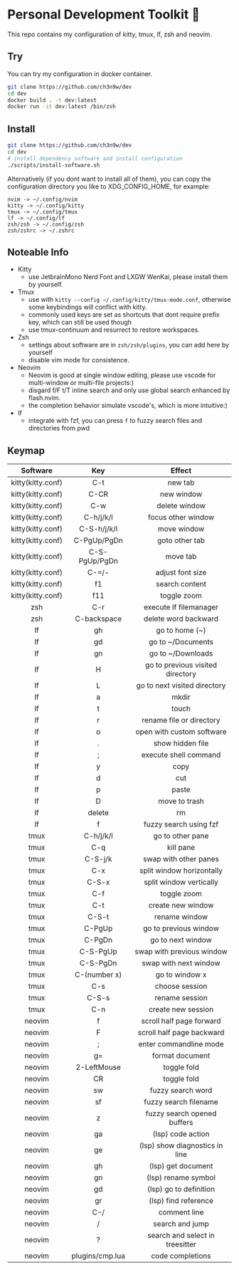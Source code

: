 # Personal Development Toolkit 📡

This repo contains my configuration of kitty, tmux, lf, zsh and neovim.

## Try

You can try my configuration in docker container.

```bash
git clone https://github.com/ch3n9w/dev
cd dev
docker build . -t dev:latest
docker run -it dev:latest /bin/zsh
```

## Install

```bash
git clone https://github.com/ch3n9w/dev
cd dev
# install dependency software and install configuration
./scripts/install-software.sh
```

Alternatively (if you dont want to install all of them), you can copy the configuration directory you like to XDG_CONFIG_HOME, for example:

```
nvim -> ~/.config/nvim
kitty -> ~/.config/kitty
tmux -> ~/.config/tmux
lf -> ~/.config/lf
zsh/zsh -> ~/.config/zsh
zsh/zshrc -> ~/.zshrc
```

## Noteable Info

- Kitty
  - use JetbrainMono Nerd Font and LXGW WenKai, please install them by yourself.
- Tmux
  - use with `kitty --config ~/.config/kitty/tmux-mode.conf`, otherwise some keybindings will conflict with kitty.
  - commonly used keys are set as shortcuts that dont require prefix key, which can still be used though
  - use tmux-continuum and resurrect to restore workspaces.
- Zsh
  - settings about software are in `zsh/zsh/plugins`, you can add here by yourself
  - disable vim mode for consistence.
- Neovim
  - Neovim is good at single window editing, please use vscode for multi-window or multi-file projects:)
  - disgard f/F t/T inline search and only use global search enhanced by flash.nvim.
  - the completion behavior simulate vscode's, which is more intuitive:)
- lf
  - integrate with fzf, you can press `f` to fuzzy search files and directories from pwd

## Keymap

|     Software      |       Key       |              Effect              |
| :---------------: | :-------------: | :------------------------------: |
| kitty(kitty.conf) |       C-t       |             new tab              |
| kitty(kitty.conf) |      C-CR       |            new window            |
| kitty(kitty.conf) |       C-w       |          delete window           |
| kitty(kitty.conf) |    C-h/j/k/l    |        focus other window        |
| kitty(kitty.conf) |   C-S-h/j/k/l   |           move window            |
| kitty(kitty.conf) |   C-PgUp/PgDn   |          goto other tab          |
| kitty(kitty.conf) |  C-S-PgUp/PgDn  |             move tab             |
| kitty(kitty.conf) |      C-=/-      |         adjust font size         |
| kitty(kitty.conf) |       f1        |          search content          |
| kitty(kitty.conf) |       f11       |           toggle zoom            |
|        zsh        |       C-r       |      execute lf filemanager      |
|        zsh        |   C-backspace   |       delete word backward       |
|        lf         |       gh        |          go to home (~)          |
|        lf         |       gd        |        go to ~/Documents         |
|        lf         |       gn        |        go to ~/Downloads         |
|        lf         |        H        | go to previous visited directory |
|        lf         |        L        |   go to next visited directory   |
|        lf         |        a        |              mkdir               |
|        lf         |        t        |              touch               |
|        lf         |        r        |     rename file or directory     |
|        lf         |        o        |    open with custom software     |
|        lf         |        .        |         show hidden file         |
|        lf         |        ;        |      execute shell command       |
|        lf         |        y        |               copy               |
|        lf         |        d        |               cut                |
|        lf         |        p        |              paste               |
|        lf         |        D        |          move to trash           |
|        lf         |     delete      |                rm                |
|        lf         |        f        |      fuzzy search using fzf      |
|       tmux        |    C-h/j/k/l    |         go to other pane         |
|       tmux        |       C-q       |            kill pane             |
|       tmux        |     C-S-j/k     |      swap with other panes       |
|       tmux        |       C-x       |    split window horizontally     |
|       tmux        |      C-S-x      |     split window vertically      |
|       tmux        |       C-f       |           toggle zoom            |
|       tmux        |       C-t       |        create new window         |
|       tmux        |      C-S-t      |          rename window           |
|       tmux        |     C-PgUp      |      go to previous window       |
|       tmux        |     C-PgDn      |        go to next window         |
|       tmux        |    C-S-PgUp     |    swap with previous window     |
|       tmux        |    C-S-PgDn     |      swap with next window       |
|       tmux        |  C-(number x)   |          go to window x          |
|       tmux        |       C-s       |          choose session          |
|       tmux        |      C-S-s      |          rename session          |
|       tmux        |       C-n       |        create new session        |
|      neovim       |        f        |     scroll half page forward     |
|      neovim       |        F        |    scroll half page backward     |
|      neovim       |        ;        |      enter commandline mode      |
|      neovim       |       g=        |         format document          |
|      neovim       |   2-LeftMouse   |           toggle fold            |
|      neovim       |       CR        |           toggle fold            |
|      neovim       |       sw        |        fuzzy search word         |
|      neovim       |       sf        |      fuzzy search filename       |
|      neovim       |        z        |   fuzzy search opened buffers    |
|      neovim       |       ga        |        (lsp) code action         |
|      neovim       |       ge        |  (lsp) show diagnostics in line  |
|      neovim       |       gh        |        (lsp) get document        |
|      neovim       |       gn        |       (lsp) rename symbol        |
|      neovim       |       gd        |      (lsp) go to definition      |
|      neovim       |       gr        |       (lsp) find reference       |
|      neovim       |       C-/       |           comment line           |
|      neovim       |        /        |         search and jump          |
|      neovim       |        ?        | search and select in treesitter  |
|      neovim       | plugins/cmp.lua |         code completions         |
